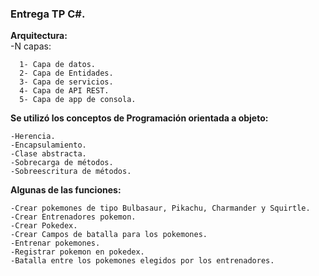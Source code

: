 <h3>Entrega TP C#.</h3>

<b>Arquitectura:</b><br/>
  -N capas:<br/>
    
      1- Capa de datos.
      2- Capa de Entidades.
      3- Capa de servicios.      
      4- Capa de API REST.      
      5- Capa de app de consola.
    
<b>Se utilizó los conceptos de Programación orientada a objeto:</b><br/>
 
    -Herencia.
    -Encapsulamiento.
    -Clase abstracta.
    -Sobrecarga de métodos. 
    -Sobreescritura de métodos.

<b>Algunas de las funciones:</b><br/>
 
    -Crear pokemones de tipo Bulbasaur, Pikachu, Charmander y Squirtle.
    -Crear Entrenadores pokemon.
    -Crear Pokedex.
    -Crear Campos de batalla para los pokemones. 
    -Entrenar pokemones.
    -Registrar pokemon en pokedex.
    -Batalla entre los pokemones elegidos por los entrenadores.
  

  
  
